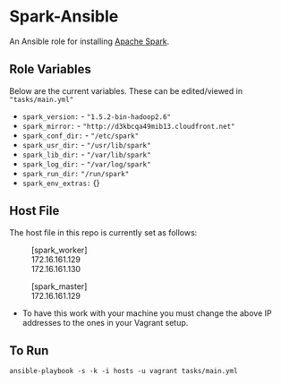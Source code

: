 # Spark-Ansible

An Ansible role for installing [Apache Spark](https://spark.apache.org).

## Role Variables

Below are the current variables. These can be edited/viewed in `"tasks/main.yml"`

- `spark_version:` - `"1.5.2-bin-hadoop2.6"`
- `spark_mirror:` - `"http://d3kbcqa49mib13.cloudfront.net"`
- `spark_conf_dir:` - `"/etc/spark"`
- `spark_usr_dir:` - `"/usr/lib/spark"`
- `spark_lib_dir:` - `"/var/lib/spark"`
- `spark_log_dir:` - `"/var/log/spark"`
- `spark_run_dir:` `"/run/spark"`
- `spark_env_extras:` {}

## Host File
The host file in this repo is currently set as follows:

   &nbsp;&nbsp;&nbsp;&nbsp;&nbsp;&nbsp;&nbsp;&nbsp;&nbsp;&nbsp;[spark_worker]<br />
   &nbsp;&nbsp;&nbsp;&nbsp;&nbsp;&nbsp;&nbsp;&nbsp;&nbsp;&nbsp;172.16.161.129<br />
   &nbsp;&nbsp;&nbsp;&nbsp;&nbsp;&nbsp;&nbsp;&nbsp;&nbsp;&nbsp;172.16.161.130<br />
   
   &nbsp;&nbsp;&nbsp;&nbsp;&nbsp;&nbsp;&nbsp;&nbsp;&nbsp;&nbsp;[spark_master]<br />
   &nbsp;&nbsp;&nbsp;&nbsp;&nbsp;&nbsp;&nbsp;&nbsp;&nbsp;&nbsp;172.16.161.129<br />
- To have this work with your machine you must change the above IP addresses to the ones in your Vagrant setup.
## To Run
   ```ansible-playbook -s -k -i hosts -u vagrant tasks/main.yml```
